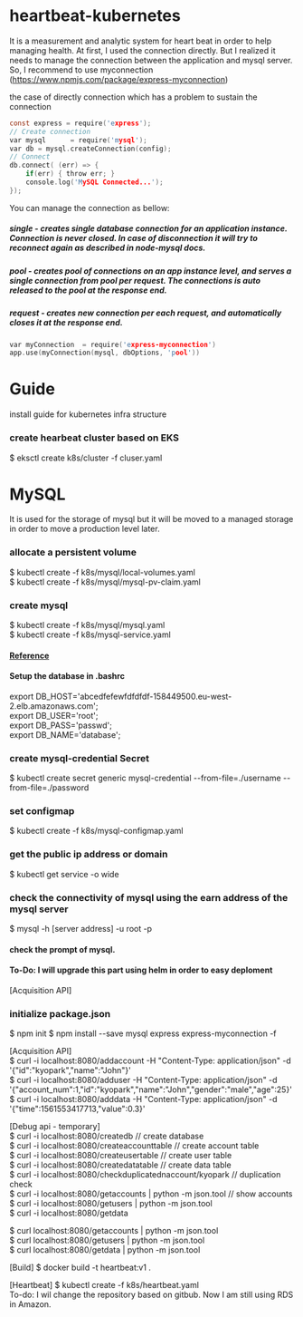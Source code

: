 # heartbeat-kubernetes
It is a measurement and analytic system for heart beat in order to help managing health.
At first, I used the connection directly. But I realized it needs to manage the connection between the application and mysql server.
So, I recommend to use myconnection (https://www.npmjs.com/package/express-myconnection)

the case of directly connection which has a problem to sustain the connection 
```c
const express = require('express');
// Create connection
var mysql      = require('mysql');
var db = mysql.createConnection(config);
// Connect
db.connect( (err) => {
    if(err) { throw err; }
    console.log('MySQL Connected...');
});  
```

You can manage the connection as bellow:  
##### single - creates single database connection for an application instance. Connection is never closed. In case of disconnection it will try to reconnect again as described in node-mysql docs.  
##### pool - creates pool of connections on an app instance level, and serves a single connection from pool per request. The connections is auto released to the pool at the response end.  
##### request - creates new connection per each request, and automatically closes it at the response end.   

```c
var myConnection  = require('express-myconnection')  
app.use(myConnection(mysql, dbOptions, 'pool'))  
```

# Guide  
install guide for kubernetes infra structure  

### create hearbeat cluster based on EKS  
$ eksctl create k8s/cluster -f cluser.yaml  

# MySQL  
It is used for the storage of mysql but it will be moved to a managed storage in order to move a production level later.  
### allocate a persistent volume  
$ kubectl create -f k8s/mysql/local-volumes.yaml  
$ kubectl create -f k8s/mysql/mysql-pv-claim.yaml  
### create mysql  
$ kubectl create -f k8s/mysql/mysql.yaml  
$ kubectl create -f k8s/mysql-service.yaml  
#### [Reference](https://github.com/hongjsk/spring-petclinic-kubernetes/tree/master/k8s/mysql)  
#### Setup the database in .bashrc  
export DB_HOST='abcedfefewfdfdfdf-158449500.eu-west-2.elb.amazonaws.com';  
export DB_USER='root';  
export DB_PASS='passwd';  
export DB_NAME='database';  


### create mysql-credential Secret  
$ kubectl create secret generic mysql-credential --from-file=./username --from-file=./password  
### set configmap  
$ kubectl create -f k8s/mysql-configmap.yaml  
### get the public ip address or domain  
$ kubectl get service -o wide  
### check the connectivity of mysql using the earn address of the mysql server  
$ mysql -h [server address] -u root -p  
#### check the prompt of mysql.   
#### To-Do: I will upgrade this part using helm in order to easy deploment  


[Acquisition API]  
### initialize package.json  
$ npm init
$ npm install --save mysql express express-myconnection -f  


[Acquisition API]  
$ curl -i localhost:8080/addaccount -H "Content-Type: application/json"  -d '{"id":"kyopark","name":"John"}'  
$ curl -i localhost:8080/adduser -H "Content-Type: application/json"  -d '{"account_num":1,"id":"kyopark","name":"John","gender":"male","age":25}'  
$ curl -i localhost:8080/adddata -H "Content-Type: application/json"  -d '{"time":1561553417713,"value":0.3}'  


[Debug api - temporary]  
$ curl -i localhost:8080/createdb     // create database  
$ curl -i localhost:8080/createaccounttable  // create account table  
$ curl -i localhost:8080/createusertable  // create user table  
$ curl -i localhost:8080/createdatatable  // create data table  
$ curl -i localhost:8080/checkduplicatednaccount/kyopark   // duplication check  
$ curl -i localhost:8080/getaccounts | python -m json.tool    // show accounts  
$ curl -i localhost:8080/getusers | python -m json.tool  
$ curl -i localhost:8080/getdata  

$ curl localhost:8080/getaccounts | python -m json.tool   
$ curl localhost:8080/getusers  | python -m json.tool  
$ curl localhost:8080/getdata  | python -m json.tool  


[Build]
$ docker build -t heartbeat:v1 .  

[Heartbeat]
$ kubectl create -f k8s/heartbeat.yaml  
To-do: I wil change the repository based on gitbub. Now I am still using RDS in Amazon.  

